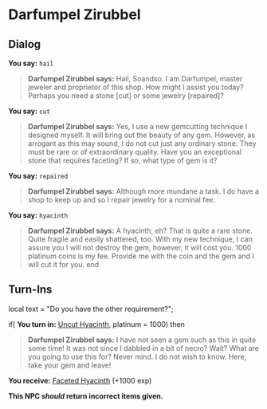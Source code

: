# Darfumpel Zirubbel
## Dialog

**You say:** `hail`



>**Darfumpel Zirubbel says:** Hail, Soandso. I am Darfumpel, master jeweler and proprietor of this shop. How might I assist you today? Perhaps you need a stone [cut] or some jewelry [repaired]?

**You say:** `cut`



>**Darfumpel Zirubbel says:** Yes, I use a new gemcutting technique I designed myself. It will bring out the beauty of any gem. However, as arrogant as this may sound, I do not cut just any ordinary stone. They must be rare or of extraordinary quality. Have you an exceptional stone that requires faceting? If so, what type of gem is it?

**You say:** `repaired`



>**Darfumpel Zirubbel says:** Although more mundane a task. I do have a shop to keep up and so I repair jewelry for a nominal fee.

**You say:** `hyacinth`



>**Darfumpel Zirubbel says:** A hyacinth, eh? That is quite a rare stone. Quite fragile and easily shattered, too. With my new technique, I can assure you I will not destroy the gem, however, it will cost you. 1000 platinum coins is my fee. Provide me with the coin and the gem and I will cut it for you.
end

## Turn-Ins



local text = "Do you have the other requirement?";



if( **You turn in:** [Uncut Hyacinth](/item/10191), platinum = 1000) then


>**Darfumpel Zirubbel says:** I have not seen a gem such as this in quite some time! It was not since I dabbled in a bit of necro? Wait? What are you going to use this for? Never mind. I do not wish to know. Here, take your gem and leave!


 **You receive:**  [Faceted Hyacinth](/item/10192) (+1000 exp)

**This NPC *should* return incorrect items given.**





